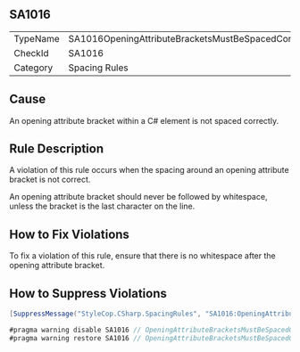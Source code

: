 ﻿## SA1016

<table>
<tr>
  <td>TypeName</td>
  <td>SA1016OpeningAttributeBracketsMustBeSpacedCorrectly</td>
</tr>
<tr>
  <td>CheckId</td>
  <td>SA1016</td>
</tr>
<tr>
  <td>Category</td>
  <td>Spacing Rules</td>
</tr>
</table>

## Cause

An opening attribute bracket within a C# element is not spaced correctly.

## Rule Description

A violation of this rule occurs when the spacing around an opening attribute bracket is not correct.

An opening attribute bracket should never be followed by whitespace, unless the bracket is the last character on the line.

## How to Fix Violations

To fix a violation of this rule, ensure that there is no whitespace after the opening attribute bracket.

## How to Suppress Violations

```csharp
[SuppressMessage("StyleCop.CSharp.SpacingRules", "SA1016:OpeningAttributeBracketsMustBeSpacedCorrectly", Justification = "Reviewed.")]
```

```csharp
#pragma warning disable SA1016 // OpeningAttributeBracketsMustBeSpacedCorrectly
#pragma warning restore SA1016 // OpeningAttributeBracketsMustBeSpacedCorrectly
```
